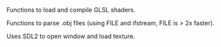 Functions to load and compile GLSL shaders.

Functions to parse .obj files (using FILE and ifstream, FILE is > 2x faster).

Uses SDL2 to open window and load texture.
